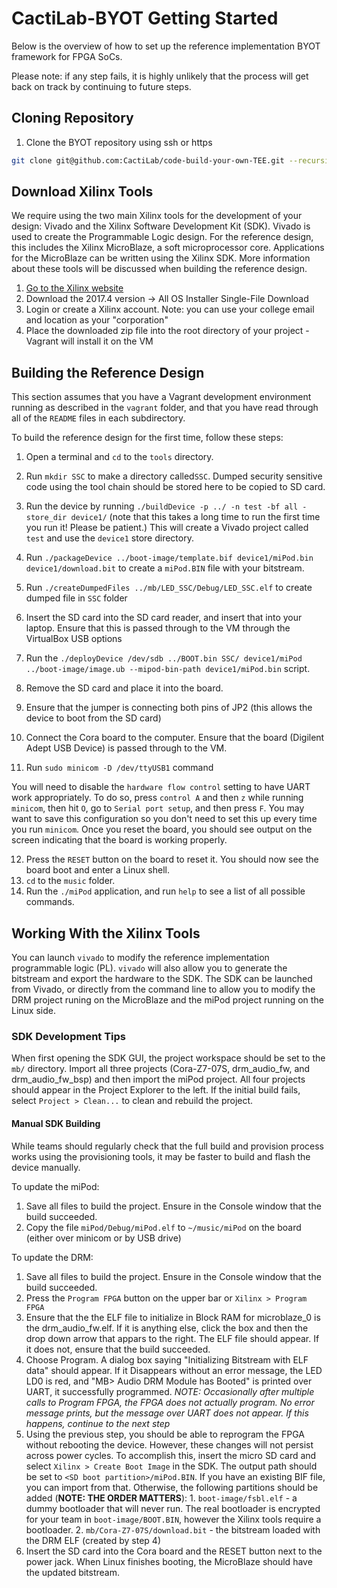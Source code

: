 # CactiLab-BYOT Getting Started

Below is the overview of how to set up the reference implementation BYOT framework for FPGA SoCs.

Please note: if any step fails, it is highly unlikely that the process will get back on track by continuing to future steps.

## Cloning Repository


1. Clone the BYOT repository using ssh or https 
```bash
git clone git@github.com:CactiLab/code-build-your-own-TEE.git --recursive
``` 


## Download Xilinx Tools
We require using the two main Xilinx tools for the development of your
design: Vivado and the Xilinx Software Development Kit (SDK). Vivado is used to create the
Programmable Logic design. For the reference design, this includes the Xilinx MicroBlaze, a soft
microprocessor core. Applications for the MicroBlaze can be written using the Xilinx SDK. More
information about these tools will be discussed when building the reference design.

 1. [Go to the Xilinx website](https://www.xilinx.com/support/download/index.html/content/xilinx/en/downloadNav/vivado-design-tools/archive.html)
 2. Download the 2017.4 version -> All OS Installer Single-File Download
 3. Login or create a Xilinx account. Note: you can use your college email and location as your "corporation"
 4. Place the downloaded zip file into the root directory of your project - Vagrant will install it on the VM


## Building the Reference Design
This section assumes that you have a Vagrant development
environment running as described in the `vagrant` folder, and that you have read through all of the
`README` files in each subdirectory.

To build the reference design for the first time, follow these steps:
1. Open a terminal and `cd` to the `tools` directory.
2. Run `mkdir SSC` to make a directory called`SSC`. Dumped security sensitive code using the tool chain should be stored here to be copied to SD card.
3.  Run the device by running `./buildDevice -p ../ -n test -bf all -store_dir device1/` (note that this takes a long time to run the first time you run it! Please be patient.) This will create a Vivado project called `test` and use the `device1` store directory.
4. Run `./packageDevice ../boot-image/template.bif device1/miPod.bin device1/download.bit` to create a `miPod.BIN` file with your bitstream.
5. Run `./createDumpedFiles ../mb/LED_SSC/Debug/LED_SSC.elf` to create dumped file in `SSC` folder
 
6. Insert the SD card into the SD card reader, and insert that into your laptop.
    Ensure that this is passed through to the VM through the VirtualBox USB options
7. Run the `./deployDevice /dev/sdb ../BOOT.bin SSC/ device1/miPod ../boot-image/image.ub --mipod-bin-path device1/miPod.bin` script.
8. Remove the SD card and place it into the board.
9. Ensure that the jumper is connecting both pins of JP2 (this allows the device to boot from the SD card)
10. Connect the Cora board to the computer. Ensure that the board (Digilent Adept USB Device) is passed through to the VM.
11. Run `sudo minicom -D /dev/ttyUSB1` command

You will need to disable the `hardware flow control` setting to have UART work appropriately.
To do so, press `control A` and then `z` while running `minicom`, then hit `O`, go to `Serial port setup`, and then press `F`.
You may want to save this configuration so you don't need to set this up every time you run `minicom`.
Once you reset the board, you should see output on the screen indicating that the board is working properly.

12. Press the `RESET` button on the board to reset it. You should now see the board boot and enter a Linux shell.
13. `cd` to the `music` folder.
14. Run the `./miPod` application, and run `help` to see a list of all possible commands.


## Working With the Xilinx Tools
You can launch `vivado` to modify the reference implementation programmable logic (PL).
`vivado` will also allow you to generate the bitstream and export the hardware to the SDK.
The SDK can be launched from Vivado, or directly from the command line to allow you to modify
the DRM project runing on the MicroBlaze and the miPod project running on the Linux side.


### SDK Development Tips

When first opening the SDK GUI, the project workspace should be set to the `mb/` directory. Import
all three projects (Cora-Z7-07S, drm_audio_fw, and drm_audio_fw_bsp) and then import the miPod
project. All four projects should appear in the Project Explorer to the left. If the initial build
fails, select `Project > Clean...` to clean and rebuild the project.

#### Manual SDK Building
While teams should regularly check that the full build and provision process works using the
provisioning tools, it may be faster to build and flash the device manually. 

To update the miPod:
1. Save all files to build the project. Ensure in the Console window that the build succeeded.
2. Copy the file `miPod/Debug/miPod.elf` to `~/music/miPod` on the board (either over minicom or by USB drive)

To update the DRM:
1. Save all files to build the project. Ensure in the Console window that the build succeeded.
2. Press the `Program FPGA` button on the upper bar or `Xilinx > Program FPGA`
3. Ensure that the the ELF file to initialize in Block RAM for microblaze_0 is the drm_audio_fw.elf.
   If it is anything else, click the box and then the drop down arrow that appars to the right.
   The ELF file should appear. If it does not, ensure that the build succeeded.
4. Choose Program. A dialog box saying "Initializing Bitstream with ELF data" should appear. If it
   Disappears without an error message, the LED LD0 is red, and "MB> Audio DRM Module has Booted"
   is printed over UART, it successfully programmed.
   *NOTE: Occasionally after multiple calls to Program FPGA, the FPGA does not actually program.
   No error message prints, but the message over UART does not appear. If this happens, continue
   to the next step*
5. Using the previous step, you should be able to reprogram the FPGA without rebooting the device.
   However, these changes will not persist across power cycles. To accomplish this, insert the 
   micro SD card and select `Xilinx > Create Boot Image` in the SDK. The output path should be set to
   `<SD boot partition>/miPod.BIN`. If you have an existing BIF file, you can import from that.
   Otherwise, the following partitions should be added (**NOTE: THE ORDER MATTERS**):
       1. `boot-image/fsbl.elf` - a dummy bootloader that will never run. The real bootloader is
          encrypted for your team in `boot-image/BOOT.BIN`, however the Xilinx tools require a bootloader.
       2. `mb/Cora-Z7-07S/download.bit` - the bitstream loaded with the DRM ELF (created by step 4)
6. Insert the SD card into the Cora board and the RESET button next to the power jack. When Linux finishes
   booting, the MicroBlaze should have the updated bitstream.
